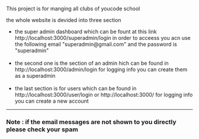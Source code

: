 This project is for manging all clubs of youcode school 

the whole website is devided into three section 


<ul>
  <li>
    the super admin dashboard which can be fount at this link http://localhost:3000/superadmin/login 
    in order to acceess you acn use the following email "superadmin@gmail.com" and the password is "superadmin"
  </li>
  <br>
  <li>
    the second one is the section of an admin hich can be found in http://localhost:3000/admin/login
    for logging info you can create them as a superadmin
  </li>
  <br>
  <li>
      the last section is for users which can be found in  http://localhost:3000/user/login or http://localhost:3000/
      for logging info you can create a new account 
  </li>
</ul>








<hr>
<h3>Note : if the email messages are not shown to you directly please check your spam</h3>
